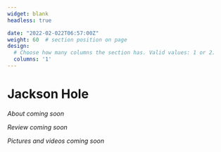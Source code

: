 ```yaml
---
widget: blank
headless: true

date: "2022-02-022T06:57:00Z"
weight: 60  # section position on page
design:
  # Choose how many columns the section has. Valid values: 1 or 2.
  columns: '1'
---
```


# Jackson Hole
*About coming soon*

*Review coming soon*

*Pictures and videos coming soon*


